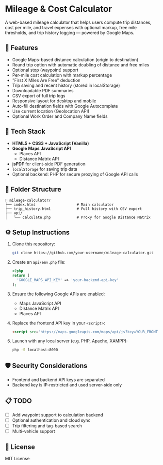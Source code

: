 
# Mileage & Cost Calculator

A web-based mileage calculator that helps users compute trip distances, cost per mile, and travel expenses with optional markup, free mile thresholds, and trip history logging — powered by Google Maps.

## 🚗 Features

- Google Maps-based distance calculation (origin to destination)
- Round trip option with automatic doubling of distance and free miles
- Optional stop (waypoint) support
- Per-mile cost calculation with markup percentage
- "First X Miles Are Free" deduction
- Trip saving and recent history (stored in localStorage)
- Downloadable PDF summaries
- CSV export of full trip logs
- Responsive layout for desktop and mobile
- Auto-fill destination fields with Google Autocomplete
- Use current location (Geolocation API)
- Optional Work Order and Company Name fields


## 🧰 Tech Stack

- **HTML5 + CSS3 + JavaScript (Vanilla)**
- **Google Maps JavaScript API**
  - Places API
  - Distance Matrix API
- **jsPDF** for client-side PDF generation
- `localStorage` for saving trip data
- Optional backend: PHP for secure proxying of Google API calls

## 📌 Folder Structure

```
📁 mileage-calculator/
├── index.html                   # Main calculator
├── trip_history.html            # Full history with CSV export
├── api/
│   └── calculate.php            # Proxy for Google Distance Matrix
```

## ⚙️ Setup Instructions

1. Clone this repository:
   ```bash
   git clone https://github.com/your-username/mileage-calculator.git
   ```

2. Create an `api/env.php` file:
   ```php
   <?php
   return [
     'GOOGLE_MAPS_API_KEY' => 'your-backend-api-key'
   ];
   ```

3. Ensure the following Google APIs are enabled:
   - Maps JavaScript API
   - Distance Matrix API
   - Places API

4. Replace the frontend API key in your `<script>`:
   ```html
   <script src="https://maps.googleapis.com/maps/api/js?key=YOUR_FRONTEND_KEY&libraries=places"></script>
   ```

5. Launch with any local server (e.g. PHP, Apache, XAMPP):
   ```bash
   php -S localhost:8000
   ```

## 🛡 Security Considerations

- Frontend and backend API keys are separated
- Backend key is IP-restricted and used server-side only

## 📋 TODO

- [ ] Add waypoint support to calculation backend
- [ ] Optional authentication and cloud sync
- [ ] Trip filtering and tag-based search
- [ ] Multi-vehicle support

## 📄 License

MIT License
